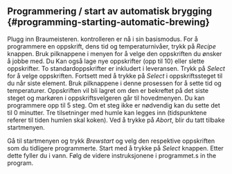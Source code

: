 ## Programmering / start av automatisk brygging {#programming-starting-automatic-brewing}

Plugg inn Braumeisteren. kontrolleren er nå i sin basismodus. For å programmere en oppskrift, dens tid og temperaturnivåer, trykk på _Recipe_ knappen. Bruk pilknappene i menyen for å velge den oppskriften du ønsker å jobbe med. Du Kan også lage nye oppskrifter (opp til 10) eller slette oppskrifter. To standardoppskrifter er inkludert i leveransen. Trykk på _Select_ for å velge oppskriften. Fortsett med å trykke på _Select_ i oppskriftssteget til du når siste element. Bruk pilknappene i denne prosessen for å sette tid og temperaturer. Oppskriften vil bli lagret om den er bekreftet på det siste steget og markøren i oppskriftsvelgeren går til hovedmenyen. Du kan programmere opp til 5 steg. Om et steg ikke er nødvendig kan du sette det til 0 minutter. Tre tilsetninger med humle kan legges inn (tidspunktene referer til tiden humlen skal koken). Ved å trykke på _Abort_, blir du tatt tilbake startmenyen.

Gå til startmenyen og trykk _Brewstart_ og velg den respektive oppskriften som du tidligere programmerte. Start med å trykke på _Select_ knappen. Etter dette fyller du i vann. Følg de videre instruksjonene i programmet.s in the program.
